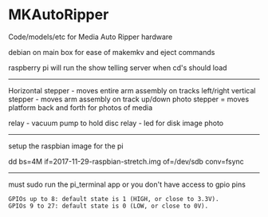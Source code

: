 # MKAutoRipper
Code/models/etc for Media Auto Ripper hardware

debian on main box for ease of makemkv and eject commands

raspberry pi will run the show telling server when cd's should load

**********************************

Horizontal stepper - moves entire arm assembly on tracks left/right
vertical stepper - moves arm assembly on track up/down
photo stepper = moves platform back and forth for photos of media

relay - vacuum pump to hold disc
relay - led for disk image photo

********************

setup the raspbian image for the pi

dd bs=4M if=2017-11-29-raspbian-stretch.img of=/dev/sdb conv=fsync

***************************************

must sudo run the pi_terminal app or you don't have access to gpio pins


    GPIOs up to 8: default state is 1 (HIGH, or close to 3.3V).
    GPIOs 9 to 27: default state is 0 (LOW, or close to 0V).
